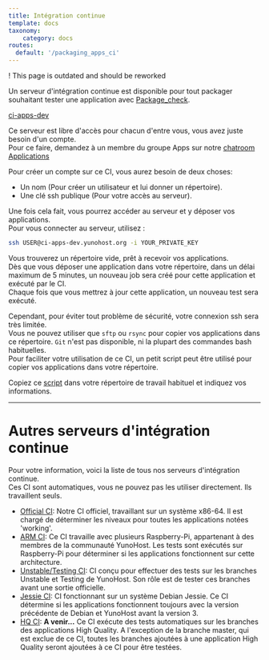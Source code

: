 ```yaml
---
title: Intégration continue
template: docs
taxonomy:
    category: docs
routes:
  default: '/packaging_apps_ci'
---
```


! This page is outdated and should be reworked

Un serveur d'intégration continue est disponible pour tout packager souhaitant tester une application avec [Package_check](https://github.com/YunoHost/package_check).

[ci-apps-dev](https://ci-apps-dev.yunohost.org?classes=btn,btn-lg,btn-primary)

Ce serveur est libre d'accès pour chacun d'entre vous, vous avez juste besoin d'un compte.  
Pour ce faire, demandez à un membre du groupe Apps sur notre [chatroom Applications](/chat_rooms)

Pour créer un compte sur ce CI, vous aurez besoin de deux choses:
- Un nom (Pour créer un utilisateur et lui donner un répertoire).
- Une clé ssh publique (Pour votre accès au serveur).

Une fois cela fait, vous pourrez accéder au serveur et y déposer vos applications.  
Pour vous connecter au serveur, utilisez :
```bash
ssh USER@ci-apps-dev.yunohost.org -i YOUR_PRIVATE_KEY
```

Vous trouverez un répertoire vide, prêt à recevoir vos applications.  
Dès que vous déposer une application dans votre répertoire, dans un délai maximum de 5 minutes, un nouveau job sera créé pour cette application et exécuté par le CI.  
Chaque fois que vous mettrez à jour cette application, un nouveau test sera exécuté.

Cependant, pour éviter tout problème de sécurité, votre connexion ssh sera très limitée.  
Vous ne pouvez utiliser que `sftp` ou `rsync` pour copier vos applications dans ce répertoire. `Git` n'est pas disponible, ni la plupart des commandes bash habituelles.  
Pour faciliter votre utilisation de ce CI, un petit script peut être utilisé pour copier vos applications dans votre répertoire.

Copiez ce [script](https://raw.githubusercontent.com/YunoHost/CI_package_check/master/lib/dev_ci/send_to_dev_ci.sh) dans votre répertoire de travail habituel et indiquez vos informations.

---

# Autres serveurs d'intégration continue

Pour votre information, voici la liste de tous nos serveurs d'intégration continue.  
Ces CI sont automatiques, vous ne pouvez pas les utiliser directement. Ils travaillent seuls.

- [Official CI](https://ci-apps.yunohost.org): Notre CI officiel, travaillant sur un système x86-64. Il est chargé de déterminer les niveaux pour toutes les applications notées 'working'.
- [ARM CI](https://ci-apps-arm.yunohost.org): Ce CI travaille avec plusieurs Raspberry-Pi, appartenant à des membres de la communauté YunoHost. Les tests sont exécutés sur Raspberry-Pi pour déterminer si les applications fonctionnent sur cette architecture.
- [Unstable/Testing CI](https://ci-apps-unstable.yunohost.org): CI conçu pour effectuer des tests sur les branches Unstable et Testing de YunoHost. Son rôle est de tester ces branches avant une sortie officielle.
- [Jessie CI](https://ci-stretch.nohost.me): CI fonctionnant sur un système Debian Jessie. Ce CI détermine si les applications fonctionnent toujours avec la version précédente de Debian et YunoHost avant la version 3.
- [HQ CI](https://ci-apps-hq.yunohost.org): **A venir...** Ce CI exécute des tests automatiques sur les branches des applications High Quality. A l'exception de la branche master, qui est exclue de ce CI, toutes les branches ajoutées à une application High Quality seront ajoutées à ce CI pour être testées.
